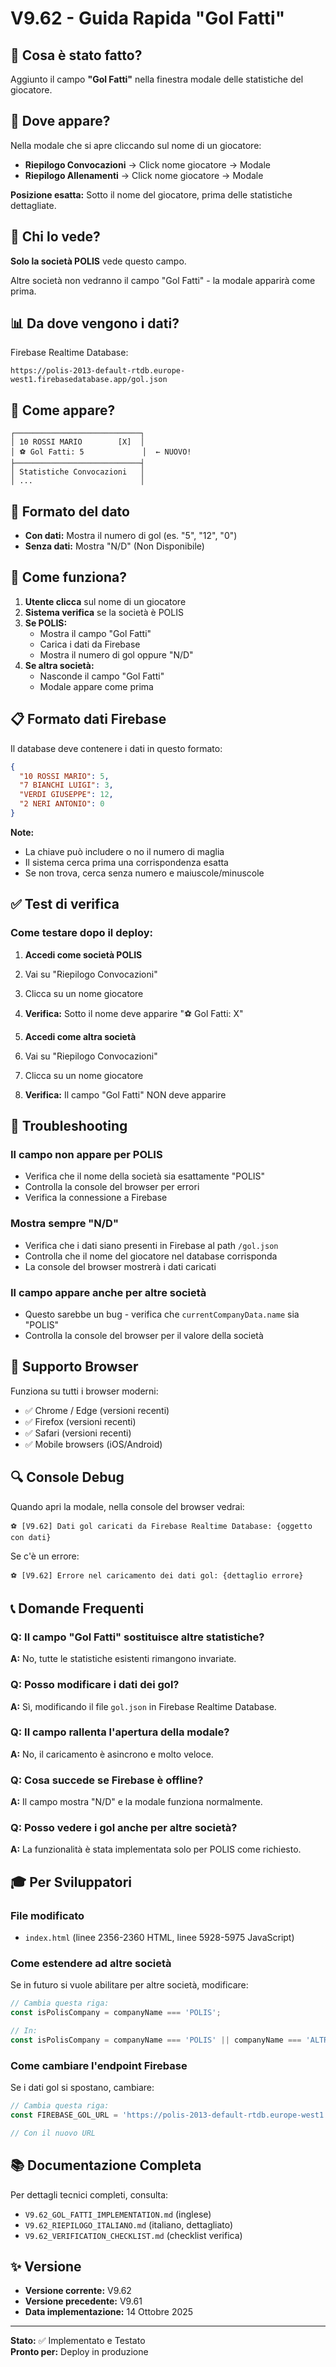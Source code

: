 # V9.62 - Guida Rapida "Gol Fatti"

## 🎯 Cosa è stato fatto?

Aggiunto il campo **"Gol Fatti"** nella finestra modale delle statistiche del giocatore.

## 📍 Dove appare?

Nella modale che si apre cliccando sul nome di un giocatore:
- **Riepilogo Convocazioni** → Click nome giocatore → Modale
- **Riepilogo Allenamenti** → Click nome giocatore → Modale

**Posizione esatta:** Sotto il nome del giocatore, prima delle statistiche dettagliate.

## 👀 Chi lo vede?

**Solo la società POLIS** vede questo campo.

Altre società non vedranno il campo "Gol Fatti" - la modale apparirà come prima.

## 📊 Da dove vengono i dati?

Firebase Realtime Database:
```
https://polis-2013-default-rtdb.europe-west1.firebasedatabase.app/gol.json
```

## 🎨 Come appare?

```
┌────────────────────────────┐
│ 10 ROSSI MARIO        [X]  │
│ ⚽ Gol Fatti: 5             │  ← NUOVO!
├────────────────────────────┤
│ Statistiche Convocazioni   │
│ ...                        │
```

## 📝 Formato del dato

- **Con dati:** Mostra il numero di gol (es. "5", "12", "0")
- **Senza dati:** Mostra "N/D" (Non Disponibile)

## 🔧 Come funziona?

1. **Utente clicca** sul nome di un giocatore
2. **Sistema verifica** se la società è POLIS
3. **Se POLIS:**
   - Mostra il campo "Gol Fatti"
   - Carica i dati da Firebase
   - Mostra il numero di gol oppure "N/D"
4. **Se altra società:**
   - Nasconde il campo "Gol Fatti"
   - Modale appare come prima

## 📋 Formato dati Firebase

Il database deve contenere i dati in questo formato:

```json
{
  "10 ROSSI MARIO": 5,
  "7 BIANCHI LUIGI": 3,
  "VERDI GIUSEPPE": 12,
  "2 NERI ANTONIO": 0
}
```

**Note:**
- La chiave può includere o no il numero di maglia
- Il sistema cerca prima una corrispondenza esatta
- Se non trova, cerca senza numero e maiuscole/minuscole

## ✅ Test di verifica

### Come testare dopo il deploy:

1. **Accedi come società POLIS**
2. Vai su "Riepilogo Convocazioni"
3. Clicca su un nome giocatore
4. **Verifica:** Sotto il nome deve apparire "⚽ Gol Fatti: X"

5. **Accedi come altra società**
6. Vai su "Riepilogo Convocazioni"
7. Clicca su un nome giocatore
8. **Verifica:** Il campo "Gol Fatti" NON deve apparire

## 🐛 Troubleshooting

### Il campo non appare per POLIS
- Verifica che il nome della società sia esattamente "POLIS"
- Controlla la console del browser per errori
- Verifica la connessione a Firebase

### Mostra sempre "N/D"
- Verifica che i dati siano presenti in Firebase al path `/gol.json`
- Controlla che il nome del giocatore nel database corrisponda
- La console del browser mostrerà i dati caricati

### Il campo appare anche per altre società
- Questo sarebbe un bug - verifica che `currentCompanyData.name` sia "POLIS"
- Controlla la console del browser per il valore della società

## 📱 Supporto Browser

Funziona su tutti i browser moderni:
- ✅ Chrome / Edge (versioni recenti)
- ✅ Firefox (versioni recenti)
- ✅ Safari (versioni recenti)
- ✅ Mobile browsers (iOS/Android)

## 🔍 Console Debug

Quando apri la modale, nella console del browser vedrai:

```
⚽ [V9.62] Dati gol caricati da Firebase Realtime Database: {oggetto con dati}
```

Se c'è un errore:
```
⚽ [V9.62] Errore nel caricamento dei dati gol: {dettaglio errore}
```

## 📞 Domande Frequenti

### Q: Il campo "Gol Fatti" sostituisce altre statistiche?
**A:** No, tutte le statistiche esistenti rimangono invariate.

### Q: Posso modificare i dati dei gol?
**A:** Sì, modificando il file `gol.json` in Firebase Realtime Database.

### Q: Il campo rallenta l'apertura della modale?
**A:** No, il caricamento è asincrono e molto veloce.

### Q: Cosa succede se Firebase è offline?
**A:** Il campo mostra "N/D" e la modale funziona normalmente.

### Q: Posso vedere i gol anche per altre società?
**A:** La funzionalità è stata implementata solo per POLIS come richiesto.

## 🎓 Per Sviluppatori

### File modificato
- `index.html` (linee 2356-2360 HTML, linee 5928-5975 JavaScript)

### Come estendere ad altre società
Se in futuro si vuole abilitare per altre società, modificare:

```javascript
// Cambia questa riga:
const isPolisCompany = companyName === 'POLIS';

// In:
const isPolisCompany = companyName === 'POLIS' || companyName === 'ALTRA_SOCIETA';
```

### Come cambiare l'endpoint Firebase
Se i dati gol si spostano, cambiare:

```javascript
// Cambia questa riga:
const FIREBASE_GOL_URL = 'https://polis-2013-default-rtdb.europe-west1.firebasedatabase.app/gol.json';

// Con il nuovo URL
```

## 📚 Documentazione Completa

Per dettagli tecnici completi, consulta:
- `V9.62_GOL_FATTI_IMPLEMENTATION.md` (inglese)
- `V9.62_RIEPILOGO_ITALIANO.md` (italiano, dettagliato)
- `V9.62_VERIFICATION_CHECKLIST.md` (checklist verifica)

## ✨ Versione

- **Versione corrente:** V9.62
- **Versione precedente:** V9.61
- **Data implementazione:** 14 Ottobre 2025

---

**Stato:** ✅ Implementato e Testato  
**Pronto per:** Deploy in produzione
